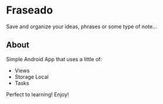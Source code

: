 # Fraseado
Save and organize your ideas, phrases or some type of note...

## About
Simple Android App that uses a little of:
<ul>
<li>Views</li>
<li>Storage Local</li>
<li>Tasks</li>
</ul>

Perfect to learning! Enjoy!
